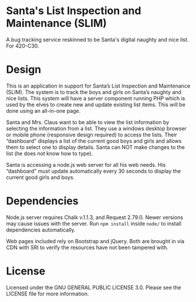 # Santa's List Inspection and Maintenance (SLIM)
A bug tracking service reskinned to be Santa's digital naughty and nice list.
For 420-C30.

# Design
This is an application in support for Santa’s List Inspection and Maintenance
(SLIM). The system is to track the boys and girls on Santa’s naughty and nice
lists. This system will have a server component running PHP which is used by
the elves to create new and update existing list items. This will be done using
an all-in-one page.

Santa and Mrs. Claus want to be able to view the list information by selecting
the information from a list. They use a windows desktop browser or mobile phone
(responsive design required) to access the lists. Their “dashboard” displays
a list of the current good boys and girls and allows them to select one to
display details. Santa can NOT make changes to the list (he does not know how
to type).

Santa is accessing a node.js web server for all his web needs. His
“dashboard" must update automatically every 30 seconds to display the current
good girls and boys.

# Dependencies
Node.js server requires Chalk v.1.1.3, and Request 2.79.0. Newer versions may
cause issues with the server. Run `npm install` inside `node/` to install
dependencies automatically.

Web pages included rely on Bootstrap and jQuery. Both are brought in via CDN
with SRI to verify the resources have not been tampered with.

# License
Licensed under the GNU GENERAL PUBLIC LICENSE 3.0. Please see the LICENSE file
for more information.
